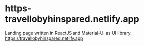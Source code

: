 # https-travellobyhinspared.netlify.app
Landing page written in ReactJS and Material-UI as UI library.
https://travellobyhinspared.netlify.app
